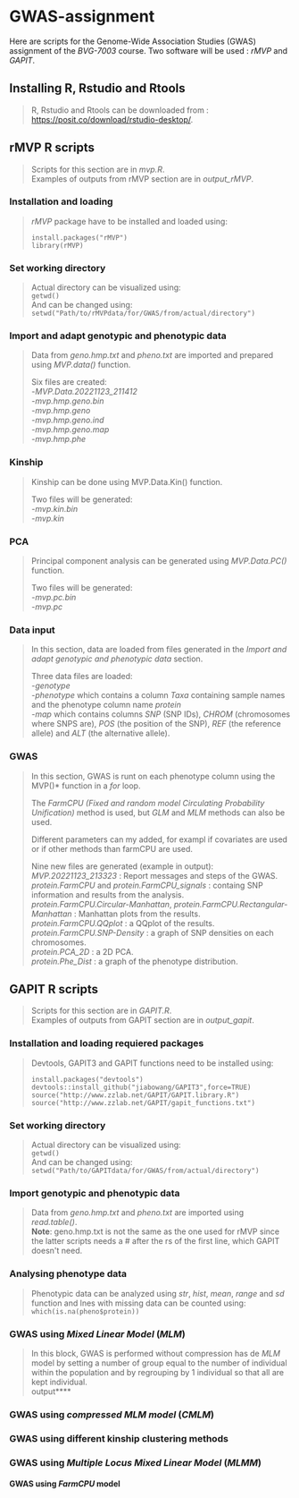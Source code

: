 # GWAS-assignment  
Here are scripts for the Genome-Wide Association Studies (GWAS) assignment of the *BVG-7003* course. Two software will be used : *rMVP* and *GAPIT*.  

## Installing R, Rstudio and Rtools  
> R, Rstudio and Rtools can be downloaded from : https://posit.co/download/rstudio-desktop/.

## rMVP R scripts  
> Scripts for this section are in *mvp.R*.  
> Examples of outputs from rMVP section are in *output_rMVP*.  

### Installation and loading  
> *rMVP* package have to be installed and loaded using:  
> ```
> install.packages("rMVP")  
> library(rMVP)  
> ```  

### Set working directory  
> Actual directory can be visualized using:  
> `getwd()`  
> And can be changed using:  
> `setwd("Path/to/rMVPdata/for/GWAS/from/actual/directory")`  

### Import and adapt genotypic and phenotypic data
> Data from *geno.hmp.txt* and *pheno.txt* are imported and prepared using *MVP.data()* function.  
>   
> Six files are created:    
> -*MVP.Data.20221123_211412*  
> -*mvp.hmp.geno.bin*  
> -*mvp.hmp.geno*  
> -*mvp.hmp.geno.ind*  
> -*mvp.hmp.geno.map*  
> -*mvp.hmp.phe*  

### Kinship  
> Kinship can be done using MVP.Data.Kin() function.  
>   
> Two files will be generated:  
> -*mvp.kin.bin*  
> -*mvp.kin*  

### PCA
> Principal component analysis can be generated using *MVP.Data.PC()* function.  
>   
> Two files will be generated:  
> -*mvp.pc.bin*  
> -*mvp.pc*  

### Data input  
> In this section, data are loaded from files generated in the *Import and adapt genotypic and phenotypic data* section.  
>   
> Three data files are loaded:  
> -*genotype*  
> -*phenotype* which contains a column *Taxa* containing sample names and the phenotype column name *protein*  
> -*map* which contains columns *SNP* (SNP IDs), *CHROM* (chromosomes where SNPS are), *POS* (the position of the SNP), *REF* (the reference allele) and *ALT* (the alternative allele).  

### GWAS 
> In this section, GWAS is runt on each phenotype column using the MVP()* function in a *for* loop.  
>   
> The *FarmCPU (Fixed and random model Circulating Probability Unification)*  method is used, but *GLM* and *MLM* methods can also be used.
>     
> Different parameters can my added, for exampl if covariates are used or if other methods than farmCPU are used.  
>   
> Nine new files are generated (example in output):  
> *MVP.20221123_213323* : Report messages and steps of the GWAS.  
> *protein.FarmCPU* and *protein.FarmCPU_signals* : containg SNP information and results from the analysis.  
> *protein.FarmCPU.Circular-Manhattan*, *protein.FarmCPU.Rectangular-Manhattan* : Manhattan plots from the results.  
> *protein.FarmCPU.QQplot* : a QQplot of the results.  
> *protein.FarmCPU.SNP-Density* : a graph of SNP densities on each chromosomes.  
> *protein.PCA_2D* : a 2D PCA.  
> *protein.Phe_Dist* : a graph of the phenotype distribution.  

## GAPIT R scripts 
> Scripts for this section are in *GAPIT.R*.  
> Examples of outputs from GAPIT section are in *output_gapit*.  

### Installation and loading requiered packages 
> Devtools, GAPIT3 and GAPIT functions need to be installed using:  
> ```
> install.packages("devtools")  
> devtools::install_github("jiabowang/GAPIT3",force=TRUE)  
> source("http://www.zzlab.net/GAPIT/GAPIT.library.R")  
> source("http://www.zzlab.net/GAPIT/gapit_functions.txt")  
> ```  

### Set working directory  
> Actual directory can be visualized using:  
> `getwd()`  
> And can be changed using:  
> `setwd("Path/to/GAPITdata/for/GWAS/from/actual/directory")`  

### Import genotypic and phenotypic data  
> Data from *geno.hmp.txt* and *pheno.txt* are imported using *read.table()*.  
> **Note**: geno.hmp.txt is not the same as the one used for rMVP since the latter scripts needs a # after the rs of the first line, which GAPIT doesn't need.  
 
### Analysing phenotype data  
> Phenotypic data can be analyzed using *str*, *hist*, *mean*, *range* and *sd* function and lnes with missing data can be counted using:   
> `which(is.na(pheno$protein))`  

### GWAS using *Mixed Linear Model* (*MLM*)   
> In this block, GWAS is performed without compression has de *MLM* model by setting a number of group equal to the number of individual within the population and by regrouping by 1 individual so that all are kept individual.   
> output****
### GWAS using *compressed MLM model* (*CMLM*)

### GWAS using different kinship clustering methods

### GWAS using *Multiple Locus Mixed Linear Model* (*MLMM*)

#### GWAS using *FarmCPU* model
